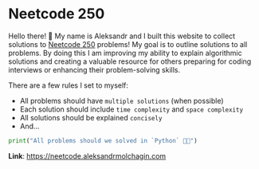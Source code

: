 # Neetcode 250

Hello there! 👋 My name is Aleksandr and I built this website to collect solutions to [Neetcode 250](https://neetcode.io/practice) problems! My goal is to outline solutions to all problems. By doing this I am improving my ability to explain algorithmic solutions and creating a valuable resource for others preparing for coding interviews or enhancing their problem-solving skills.

There are a few rules I set to myself:
- All problems should have `multiple solutions` (when possible)
- Each solution should include `time complexity` and `space complexity`
- All solutions should be explained `concisely`
- And...

```python
print("All problems should we solved in `Python` 🦑✨")
```
**Link**: https://neetcode.aleksandrmolchagin.com
